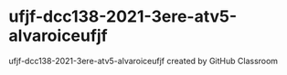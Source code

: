 # ufjf-dcc138-2021-3ere-atv5-alvaroiceufjf
ufjf-dcc138-2021-3ere-atv5-alvaroiceufjf created by GitHub Classroom

